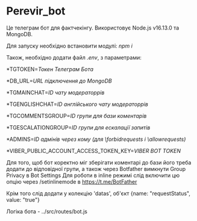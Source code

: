 # Perevir_bot
Це телеграм бот для фактчекінгу.
Використовує Node.js v16.13.0 та MongoDB.

Для запуску необхідно встановити модулі: *npm i*

Також, необхідно додати файл *.env*, з параметрами:

*TGTOKEN=*Токен Телеграм Бота*

*DB_URL=*URL підключення до MongoDB*

*TGMAINCHAT=*ID чату модераторрів*

*TGENGLISHCHAT=*ID англійського чату модераторрів*

*TGCOMMENTSGROUP=*ID групи для бази коментарів*

*TGESCALATIONGROUP=*ID групи для ескалації запитів*

*ADMINS=*ID адмінів через кому (для \forbidrequests i \allowrequests)*

*VIBER_PUBLIC_ACCOUNT_ACCESS_TOKEN_KEY=*VIBER BOT TOKEN*

Для того, щоб бот коректно міг зберігати коментарі до бази його треба додати до відповідної групи, а також через Botfather вимкнути Group Privacy в Bot Settings
Для роботи в inline режимі слід включити цю опцію через /setinlinemode в https://t.me/BotFather

Крім того слід додати у колекцію 'datas', об'єкт {name: "requestStatus", value: "true"}

Логіка бота - ../src/routes/bot.js
